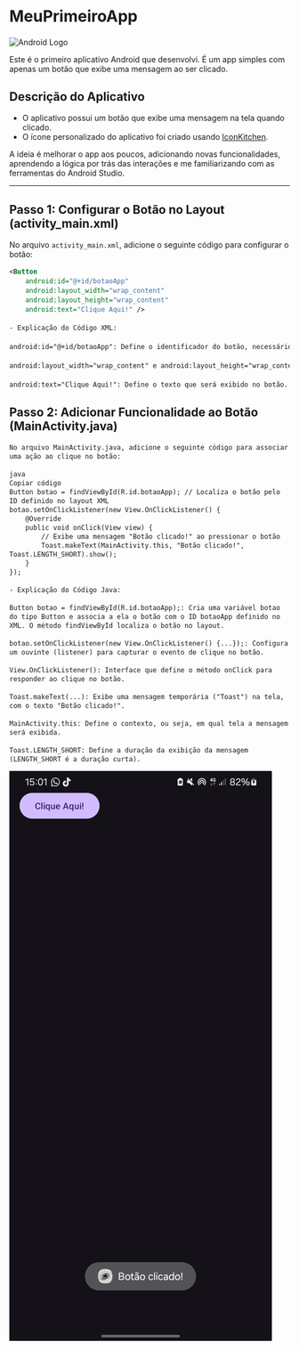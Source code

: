 # MeuPrimeiroApp  
<img src="https://img.icons8.com/?size=100&id=P2AnGyiJxMpp&format=png&color=000000" alt="Android Logo" width="50" style="vertical-align: middle;" />

Este é o primeiro aplicativo Android que desenvolvi. É um app simples com apenas um botão que exibe uma mensagem ao ser clicado.

## Descrição do Aplicativo
- O aplicativo possui um botão que exibe uma mensagem na tela quando clicado.
- O ícone personalizado do aplicativo foi criado usando [IconKitchen](https://icon.kitchen/i/H4sIAAAAAAAAA6tWKkvMKU0tVrKqVkpJLMoOyUjNTVWySkvMKU6t1VHKzU8pzQHJRisl5qUU5WemKOkoZeYXA8ny1CSl2FoApT8%2BHkAAAAA%3D).
  
A ideia é melhorar o app aos poucos, adicionando novas funcionalidades, aprendendo a lógica por trás das interações e me familiarizando com as ferramentas do Android Studio.

---

## Passo 1: Configurar o Botão no Layout (activity_main.xml)

No arquivo `activity_main.xml`, adicione o seguinte código para configurar o botão:

```xml
<Button
    android:id="@+id/botaoApp" 
    android:layout_width="wrap_content" 
    android:layout_height="wrap_content"
    android:text="Clique Aqui!" />

- Explicação do Código XML:

android:id="@+id/botaoApp": Define o identificador do botão, necessário para referenciá-lo no código Java. A parte @+id/botaoApp cria uma entrada no arquivo de recursos (classe R) para o botão.

android:layout_width="wrap_content" e android:layout_height="wrap_content": Ajustam o tamanho do botão de acordo com o conteúdo inserido nele.

android:text="Clique Aqui!": Define o texto que será exibido no botão.
```

## Passo 2: Adicionar Funcionalidade ao Botão (MainActivity.java)
```
No arquivo MainActivity.java, adicione o seguinte código para associar uma ação ao clique no botão:

java
Copiar código
Button botao = findViewById(R.id.botaoApp); // Localiza o botão pelo ID definido no layout XML
botao.setOnClickListener(new View.OnClickListener() { 
    @Override
    public void onClick(View view) {
        // Exibe uma mensagem "Botão clicado!" ao pressionar o botão
        Toast.makeText(MainActivity.this, "Botão clicado!", Toast.LENGTH_SHORT).show();
    }
});

- Explicação do Código Java: 

Button botao = findViewById(R.id.botaoApp);: Cria uma variável botao do tipo Button e associa a ela o botão com o ID botaoApp definido no XML. O método findViewById localiza o botão no layout.

botao.setOnClickListener(new View.OnClickListener() {...});: Configura um ouvinte (listener) para capturar o evento de clique no botão.

View.OnClickListener(): Interface que define o método onClick para responder ao clique no botão.

Toast.makeText(...): Exibe uma mensagem temporária ("Toast") na tela, com o texto "Botão clicado!".

MainActivity.this: Define o contexto, ou seja, em qual tela a mensagem será exibida.

Toast.LENGTH_SHORT: Define a duração da exibição da mensagem (LENGTH_SHORT é a duração curta).
 ```

 <img src="telaApp.jpeg">